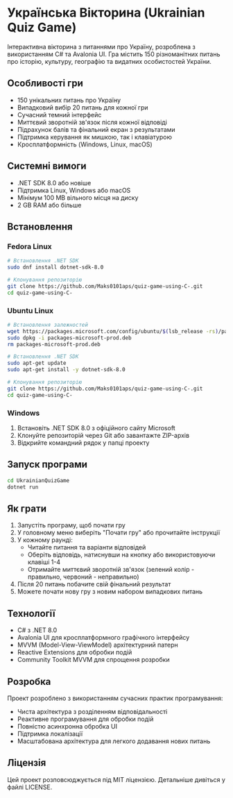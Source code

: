 # Українська Вікторина (Ukrainian Quiz Game)

Інтерактивна вікторина з питаннями про Україну, розроблена з використанням C# та Avalonia UI. Гра містить 150 різноманітних питань про історію, культуру, географію та видатних особистостей України.

## Особливості гри

- 150 унікальних питань про Україну
- Випадковий вибір 20 питань для кожної гри
- Сучасний темний інтерфейс
- Миттєвий зворотній зв'язок після кожної відповіді
- Підрахунок балів та фінальний екран з результатами
- Підтримка керування як мишкою, так і клавіатурою
- Кросплатформність (Windows, Linux, macOS)

## Системні вимоги

- .NET SDK 8.0 або новіше
- Підтримка Linux, Windows або macOS
- Мінімум 100 MB вільного місця на диску
- 2 GB RAM або більше

## Встановлення

### Fedora Linux

```bash
# Встановлення .NET SDK
sudo dnf install dotnet-sdk-8.0

# Клонування репозиторію
git clone https://github.com/Maks0101aps/quiz-game-using-C-.git
cd quiz-game-using-C-
```

### Ubuntu Linux

```bash
# Встановлення залежностей
wget https://packages.microsoft.com/config/ubuntu/$(lsb_release -rs)/packages-microsoft-prod.deb -O packages-microsoft-prod.deb
sudo dpkg -i packages-microsoft-prod.deb
rm packages-microsoft-prod.deb

# Встановлення .NET SDK
sudo apt-get update
sudo apt-get install -y dotnet-sdk-8.0

# Клонування репозиторію
git clone https://github.com/Maks0101aps/quiz-game-using-C-.git
cd quiz-game-using-C-
```

### Windows

1. Встановіть .NET SDK 8.0 з офіційного сайту Microsoft
2. Клонуйте репозиторій через Git або завантажте ZIP-архів
3. Відкрийте командний рядок у папці проекту

## Запуск програми

```bash
cd UkrainianQuizGame
dotnet run
```

## Як грати

1. Запустіть програму, щоб почати гру
2. У головному меню виберіть "Почати гру" або прочитайте інструкції
3. У кожному раунді:
   - Читайте питання та варіанти відповідей
   - Оберіть відповідь, натиснувши на кнопку або використовуючи клавіші 1-4
   - Отримайте миттєвий зворотній зв'язок (зелений колір - правильно, червоний - неправильно)
4. Після 20 питань побачите свій фінальний результат
5. Можете почати нову гру з новим набором випадкових питань

## Технології

- C# з .NET 8.0
- Avalonia UI для кросплатформного графічного інтерфейсу
- MVVM (Model-View-ViewModel) архітектурний патерн
- Reactive Extensions для обробки подій
- Community Toolkit MVVM для спрощення розробки

## Розробка

Проект розроблено з використанням сучасних практик програмування:
- Чиста архітектура з розділенням відповідальності
- Реактивне програмування для обробки подій
- Повністю асинхронна обробка UI
- Підтримка локалізації
- Масштабована архітектура для легкого додавання нових питань

## Ліцензія

Цей проект розповсюджується під MIT ліцензією. Детальніше дивіться у файлі LICENSE.